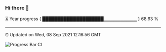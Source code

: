 ### Hi there 👋

⏳ Year progress { ████████████████████▁▁▁▁▁▁▁▁▁▁ } 68.63 %

---

⏰ Updated on Wed, 08 Sep 2021 12:16:56 GMT

![Progress Bar CI](https://github.com/liununu/liununu/workflows/Progress%20Bar%20CI/badge.svg)

